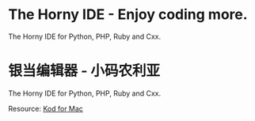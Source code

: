 The Horny IDE - Enjoy coding more.
===================================

The Horny IDE for Python, PHP, Ruby and Cxx.

银当编辑器 - 小码农利亚
=======================

The Horny IDE for Python, PHP, Ruby and Cxx.

Resource:
[Kod for Mac](https://github.com/rsms/kod)
